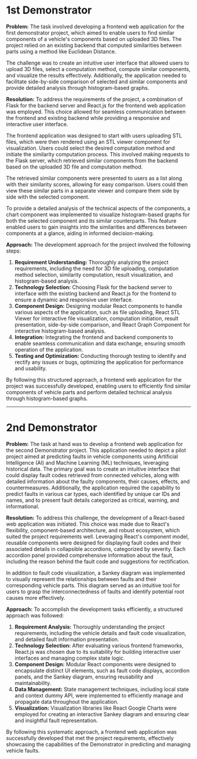 # 1st Demonstrator
**Problem:**
The task involved developing a frontend web application for the first demonstrator project, which aimed to enable users to find similar components of a vehicle's components based on uploaded 3D files. The project relied on an existing backend that computed similarities between parts using a method like Euclidean Distance.

The challenge was to create an intuitive user interface that allowed users to upload 3D files, select a computation method, compute similar components, and visualize the results effectively. Additionally, the application needed to facilitate side-by-side comparison of selected and similar components and provide detailed analysis through histogram-based graphs.

**Resolution:**
To address the requirements of the project, a combination of Flask for the backend server and React.js for the frontend web application was employed. This choice allowed for seamless communication between the frontend and existing backend while providing a responsive and interactive user interface.

The frontend application was designed to start with users uploading STL files, which were then rendered using an STL viewer component for visualization. Users could select the desired computation method and initiate the similarity computation process. This involved making requests to the Flask server, which retrieved similar components from the backend based on the uploaded 3D file and computation method.

The retrieved similar components were presented to users as a list along with their similarity scores, allowing for easy comparison. Users could then view these similar parts in a separate viewer and compare them side by side with the selected component.

To provide a detailed analysis of the technical aspects of the components, a chart component was implemented to visualize histogram-based graphs for both the selected component and its similar counterparts. This feature enabled users to gain insights into the similarities and differences between components at a glance, aiding in informed decision-making.

**Approach:**
The development approach for the project involved the following steps:
1. **Requirement Understanding:** Thoroughly analyzing the project requirements, including the need for 3D file uploading, computation method selection, similarity computation, result visualization, and histogram-based analysis.
2. **Technology Selection:** Choosing Flask for the backend server to interface with the existing backend and React.js for the frontend to ensure a dynamic and responsive user interface.
3. **Component Design:** Designing modular React components to handle various aspects of the application, such as file uploading, React STL Viewer for interactive file visualization, computation initiation, result presentation, side-by-side comparison, and React Graph Component for interactive histogram-based analysis.
4. **Integration:** Integrating the frontend and backend components to enable seamless communication and data exchange, ensuring smooth operation of the application.
5. **Testing and Optimization:** Conducting thorough testing to identify and rectify any issues or bugs, optimizing the application for performance and usability.

By following this structured approach, a frontend web application for the project was successfully developed, enabling users to efficiently find similar components of vehicle parts and perform detailed technical analysis through histogram-based graphs.

--------------------------------------------------------------------------------------------------------------------------------------------------------------------

# 2nd Demonstrator
**Problem:**
The task at hand was to develop a frontend web application for the second Demonstrator project. This application needed to depict a pilot project aimed at predicting faults in vehicle components using Artificial Intelligence (AI) and Machine Learning (ML) techniques, leveraging historical data. The primary goal was to create an intuitive interface that could display fault codes retrieved from connected vehicles, along with detailed information about the faulty components, their causes, effects, and countermeasures. Additionally, the application required the capability to predict faults in various car types, each identified by unique car IDs and names, and to present fault details categorized as critical, warning, and informational.

**Resolution:**
To address this challenge, the development of a React-based web application was initiated. This choice was made due to React's flexibility, component-based architecture, and robust ecosystem, which suited the project requirements well. Leveraging React's component model, reusable components were designed for displaying fault codes and their associated details in collapsible accordions, categorized by severity. Each accordion panel provided comprehensive information about the fault, including the reason behind the fault code and suggestions for rectification.

In addition to fault code visualization, a Sankey diagram was implemented to visually represent the relationships between faults and their corresponding vehicle parts. This diagram served as an intuitive tool for users to grasp the interconnectedness of faults and identify potential root causes more effectively.

**Approach:**
To accomplish the development tasks efficiently, a structured approach was followed:
1. **Requirement Analysis:** Thoroughly understanding the project requirements, including the vehicle details and fault code visualization, and detailed fault information presentation.
2. **Technology Selection:** After evaluating various frontend frameworks, React.js was chosen due to its suitability for building interactive user interfaces and managing complex state logic.
3. **Component Design:** Modular React components were designed to encapsulate distinct UI elements, such as fault code displays, accordion panels, and the Sankey diagram, ensuring reusability and maintainability.
4. **Data Management:** State management techniques, including local state and context dummy API, were implemented to efficiently manage and propagate data throughout the application.
5. **Visualization:** Visualization libraries like React Google Charts were employed for creating an interactive Sankey diagram and ensuring clear and insightful fault representation.

By following this systematic approach, a frontend web application was successfully developed that met the project requirements, effectively showcasing the capabilities of the Demonstrator in predicting and managing vehicle faults.
